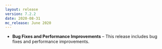 ```yaml
---
layout: release
version: 7.2.2
date: 2020-08-31
mc_release: June 2020
---
```


* **Bug Fixes and Performance Improvements** – This release includes bug fixes and performance improvements.
